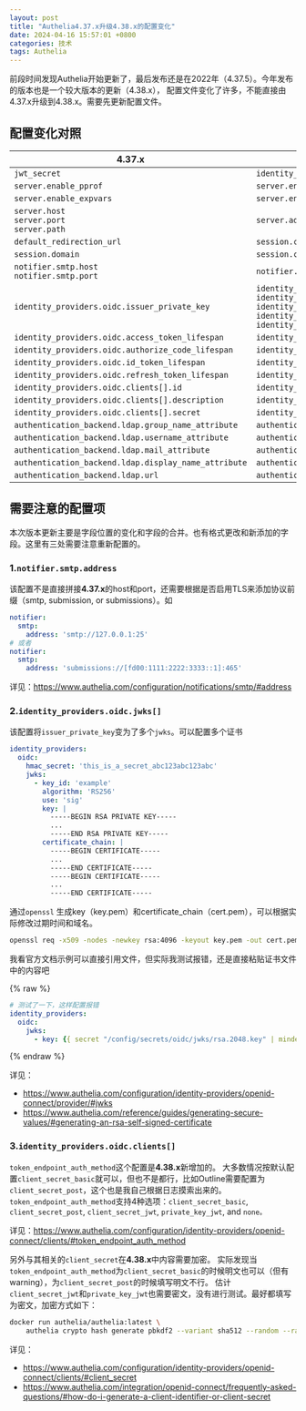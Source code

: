 ```yaml
---
layout: post
title: "Authelia4.37.x升级4.38.x的配置变化"
date: 2024-04-16 15:57:01 +0800
categories: 技术
tags: Authelia
---
```


前段时间发现Authelia开始更新了，最后发布还是在2022年（4.37.5）。今年发布的版本也是一个较大版本的更新（4.38.x），
配置文件变化了许多，不能直接由4.37.x升级到4.38.x。需要先更新配置文件。

## 配置变化对照

| **4.37.x** | **4.38.x** |
|----|----|
| `jwt_secret` | `identity_validation.reset_password.jwt_secret` |
| `server.enable_pprof` | `server.endpoints.enable_pprof` |
| `server.enable_expvars` | `server.endpoints.enable_expvars` |
| `server.host`<br>`server.port`<br>`server.path` | `server.address` |
| `default_redirection_url`  | `session.cookies[].authelia_url` |
| `session.domain` | `session.cookies[].domain` |
| `notifier.smtp.host`<br>`notifier.smtp.port` | `notifier.smtp.address` |
| `identity_providers.oidc.issuer_private_key` | `identity_providers.oidc.jwks[].key_id`<br>`identity_providers.oidc.jwks[].algorithm`<br>`identity_providers.oidc.jwks[].use`<br>`identity_providers.oidc.jwks[].key`<br>`identity_providers.oidc.jwks[].certificate_chain`  |
| `identity_providers.oidc.access_token_lifespan` | `identity_providers.oidc.lifespans.access_token` |
| `identity_providers.oidc.authorize_code_lifespan` | `identity_providers.oidc.lifespans.authorize_code` |
| `identity_providers.oidc.id_token_lifespan` | `identity_providers.oidc.lifespans.id_token` |
| `identity_providers.oidc.refresh_token_lifespan` | `identity_providers.oidc.lifespans.refresh_token` |
| `identity_providers.oidc.clients[].id` | `identity_providers.oidc.clients[].client_id` |
| `identity_providers.oidc.clients[].description` | `identity_providers.oidc.clients[].client_name` |
| `identity_providers.oidc.clients[].secret` | `identity_providers.oidc.clients[].client_secret` |
|  `authentication_backend.ldap.group_name_attribute`  | `authentication_backend.ldap.attributes.group_name` |
|  `authentication_backend.ldap.username_attribute`  | `authentication_backend.ldap.attributes.username` |
|  `authentication_backend.ldap.mail_attribute`  | `authentication_backend.ldap.attributes.mail` |
|  `authentication_backend.ldap.display_name_attribute`  | `authentication_backend.ldap.attributes.display_name` |
|  `authentication_backend.ldap.url`  | `authentication_backend.ldap.address` |


## 需要注意的配置项

本次版本更新主要是字段位置的变化和字段的合并。也有格式更改和新添加的字段。这里有三处需要注意重新配置的。

### 1.`notifier.smtp.address`

该配置不是直接拼接**4.37.x**的host和port，还需要根据是否启用TLS来添加协议前缀（smtp, submission, or submissions）。如

```yaml
notifier:
  smtp:
    address: 'smtp://127.0.0.1:25'
# 或者
notifier:
  smtp:
    address: 'submissions://[fd00:1111:2222:3333::1]:465'
```

详见：<https://www.authelia.com/configuration/notifications/smtp/#address>

### 2.`identity_providers.oidc.jwks[]`

该配置将`issuer_private_key`变为了多个`jwks`。可以配置多个证书

```yaml
identity_providers:
  oidc:
    hmac_secret: 'this_is_a_secret_abc123abc123abc'
    jwks:
      - key_id: 'example'
        algorithm: 'RS256'
        use: 'sig'
        key: |
          -----BEGIN RSA PRIVATE KEY-----
          ...
          -----END RSA PRIVATE KEY-----          
        certificate_chain: |
          -----BEGIN CERTIFICATE-----
          ...
          -----END CERTIFICATE-----
          -----BEGIN CERTIFICATE-----
          ...
          -----END CERTIFICATE-----  
```

通过`openssl` 生成key（key.pem）和certificate_chain（cert.pem），可以根据实际修改过期时间和域名。

```bash
openssl req -x509 -nodes -newkey rsa:4096 -keyout key.pem -out cert.pem -sha256 -days 365 -subj '/CN=example.com'
```

我看官方文档示例可以直接引用文件，但实际我测试报错，还是直接粘贴证书文件中的内容吧

{% raw %}
```yaml
# 测试了一下，这样配置报错
identity_providers:
  oidc:
    jwks:
      - key: {{ secret "/config/secrets/oidc/jwks/rsa.2048.key" | mindent 10 "|" | msquote }}
```
{% endraw %}

详见：

* <https://www.authelia.com/configuration/identity-providers/openid-connect/provider/#jwks>
* <https://www.authelia.com/reference/guides/generating-secure-values/#generating-an-rsa-self-signed-certificate>

### 3.`identity_providers.oidc.clients[]`

`token_endpoint_auth_method`这个配置是**4.38.x**新增加的。
大多数情况按默认配置`client_secret_basic`就可以，但也不是都行，比如Outline需要配置为`client_secret_post`，这个也是我自己根据日志摸索出来的。
`token_endpoint_auth_method`支持4种选项：`client_secret_basic`, `client_secret_post`, `client_secret_jwt`, `private_key_jwt`, and `none。`

详见：https://www.authelia.com/configuration/identity-providers/openid-connect/clients/#token_endpoint_auth_method

另外与其相关的`client_secret`在**4.38.x**中内容需要加密。
实际发现当`token_endpoint_auth_method`为`client_secret_basic`的时候明文也可以（但有warning），为`client_secret_post`的时候填写明文不行。
估计`client_secret_jwt`和`private_key_jwt`也需要密文，没有进行测试。最好都填写为密文，加密方式如下：

```bash
docker run authelia/authelia:latest \ 
    authelia crypto hash generate pbkdf2 --variant sha512 --random --random.length 72 --random.charset rfc3986
```
详见：

* https://www.authelia.com/configuration/identity-providers/openid-connect/clients/#client_secret
* https://www.authelia.com/integration/openid-connect/frequently-asked-questions/#how-do-i-generate-a-client-identifier-or-client-secret
